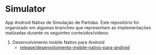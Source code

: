 # Simulator 
App Android Nativo de Simulação de Partidas. Este repositório for organizado em algumas branches que representam as
implementações realizadas durante os seguintes conteúdos/vídeos:
1. Desenvolvimento mobile Nativo para Android
   - [release/desenvolvimento-mobile-nativo-para-android](https://github.com/FabianoAlexandre/simulator/tree/release/desenvolvimento-mobile-nativo-para-android)
